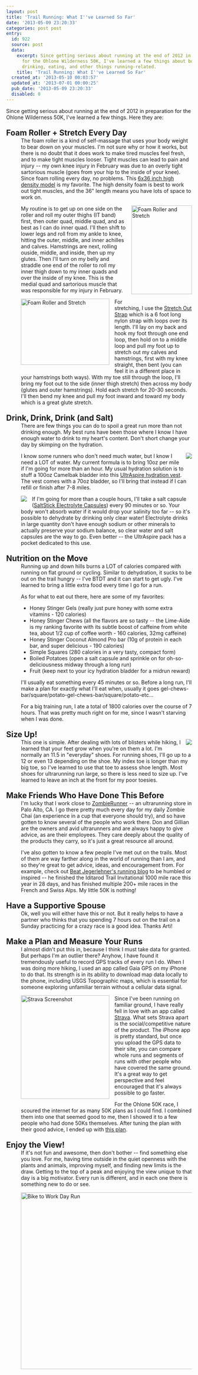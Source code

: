 ```yaml
---
layout: post
title: 'Trail Running: What I''ve Learned So Far'
date: '2013-05-09 23:20:33'
categories: post post
entry:
  id: 922
  source: post
  data:
    excerpt: Since getting serious about running at the end of 2012 in preparation
      for the Ohlone Wilderness 50K, I've learned a few things about body maintenance,
      drinking, eating, and other things running-related.
    title: 'Trail Running: What I''ve Learned So Far'
  created_at: '2013-05-10 00:03:57'
  updated_at: '2013-07-01 00:00:25'
  pub_date: '2013-05-09 23:20:33'
  disabled: 0
---
```

<style>
dl.running_entry dt {
  font-size:150%;
  font-weight:bold;
  margin-top:1em;
  clear: left;
}
img.float_right {
  float:right;
  margin-left:1em;
  margin-bottom:1em;
}
img.float_left {
  float:left;
  margin-right:1em;
  margin-bottom:1em;
}
</style>
Since getting serious about running at the end of 2012 in preparation for the Ohlone Wilderness 50K, I've learned a few things.  Here they are:
<dl class="running_entry">
  <dt>Foam Roller + Stretch Every Day</dt>
  <dd>The foam roller is a kind of self-massage that uses your body weight to bear down on your muscles.  I'm not sure why or how it works, but there is no doubt that it does work to make tired muscles feel fresh, and to make tight muscles looser.  Tight muscles can lead to pain and injury -- my own knee injury in February was due to an overly tight sartorious muscle (goes from your hip to the inside of your knee).  Since foam rolling every day, no problems.  This <a href="http://www.amazon.com/Black-High-Density-Foam-Rollers/dp/B0040NJOA0">6x36 inch high density model</a> is my favorite.  The high density foam is best to work out tight muscles, and the 36" length means you have lots of space to work on.

<a href="http://www.flickr.com/photos/thenobot/8724032635/" title="Foam Roller and Stretch by thenobot, on Flickr"><img src="http://farm8.staticflickr.com/7370/8724032635_0ea10ca93f_m.jpg" width="164" height="240" alt="Foam Roller and Stretch" class="float_right"></a>My routine is to get up on one side on the roller and roll my outer thighs (IT band) first, then outer quad, middle quad, and as best as I can do inner quad.  I'll then shift to lower legs and roll from my ankle to knee, hitting the outer, middle, and inner achilles and calves.  Hamstrings are next, rolling ouside, middle, and inside, then up my glutes.  Then I'll turn on my belly and straddle one end of the roller to roll my inner thigh down to my inner quads and over the inside of my knee.  This is the medial quad and sartorious muscle that was responsible for my injury in February.

<a href="http://www.flickr.com/photos/thenobot/8724032783/" title="Foam Roller and Stretch by thenobot, on Flickr"><img src="http://farm8.staticflickr.com/7302/8724032783_d14c9697b5_m.jpg" width="240" height="179" alt="Foam Roller and Stretch" class="float_left"></a>For stretching, I use the <a href="http://www.amazon.com/Stretch-Out-Strap-New-Instructional-booklet/dp/B00065X222/ref=pd_bxgy_hpc_img_z">Stretch Out Strap</a> which is a 6 foot long nylon strap with loops over its length.  I'll lay on my back and hook my foot through one end loop, then hold on to a middle loop and pull my foot up to stretch out my calves and hamstrings, first with my knee straight, then bent (you can feel it in a different place in your hamstrings both ways).  With my toe still through the loop, I'll bring my foot out to the side (inner thigh stretch) then across my body (glutes and outer hamstrings).  Hold each stretch for 20-30 seconds.  I'll then bend my knee and pull my foot inward and toward my body which is a great glute stretch.
</dd>
<dt>Drink, Drink, Drink (and Salt)</dt>
<dd>There are few things you can do to spoil a great run more than not drinking enough.  My best runs have been those where I know I have enough water to drink to my heart's content.  Don't short change your day by skimping on the hydration.

<img src="/omega_blue.jpg" class="float_right"/>I know some runners who don't need much water, but I know I need a LOT of water.  My current formula is to bring 10oz per mile if I'm going for more than an hour.  My usual hydration solution is to stuff a 100oz Camelbak bladder into this <a href="http://www.zombierunner.com/store/brands/ultraspire/packs/product3998.html">UltrAspire hydration vest</a>.  The vest comes with a 70oz bladder, so I'll bring that instead if I can refill or finish after 7-8 miles.

<img src="/saltstick_caps_bottle.jpg" class="float_left"/>If I'm going for more than a couple hours, I'll take a salt capsule (<a href="http://www.zombierunner.com/store/product351.html">SaltStick Electrolyte Capsules</a>) every 90 minutes or so.  Your body won't absorb water if it would drop your salinity too far -- so it's possible to dehydrate by drinking only clear water!  Electrolyte drinks in large quantity don't have enough sodium or other minerals to actually preserve your sodium balance, so clear water and salt capsules are the way to go.  Even better -- the UltrAspire pack has a pocket dedicated to  this use.  
</dd>
<dt>Nutrition on the Move</dt>
<dd>
Running up and down hills burns a LOT of calories compared with running on flat ground or cycling.  Similar to dehydration, it sucks to be out on the trail hungry -- I've BTDT and it can start to get ugly.  I've learned to bring a little extra food every time I go for a run.

As for what to eat out there, here are some of my favorites:
<ul>
<li>Honey Stinger Gels (really just pure honey with some extra vitamins - 120 calories)</li>
<li>Honey Stinger Chews (all the flavors are so tasty -- the Lime-Aide is my ranking favorite with its subtle boost of caffeine from white tea, about 1/2 cup of coffee worth - 160 calories, 32mg caffeine)</li>
<li>Honey Stinger Coconut Almond Pro bar (10g of protein in each bar, and super delicious - 190 calories)</li>
<li>Simple Squares (280 calories in a very tasty, compact form)</li>
<li>Boiled Potatoes (open a salt capsule and sprinkle on for oh-so-deliciousness midway through a long run)</li>
<li>Fruit (keep next to your icy hydration bladder for a midrun reward)</li>
</ul>
I'll usually eat something every 45 minutes or so.  Before a long run, I'll make a plan for exactly what I'll eat when, usually it goes gel-chews-bar/square/potato-gel-chews-bar/square/potato-etc...

For a big training run, I ate a total of 1800 calories over the course of 7 hours.  That was pretty much right on for me, since I wasn't starving when I was done.
</dd>
<dt>Size Up!</dt>
<dd>
<img src="/sense_ultra_racing_red_black_top.jpg" class="float_right"/>This one is simple.  After dealing with lots of blisters while hiking, I learned that your feet grow when you're on them a lot.  I'm normally an 11.5 in "everyday" shoes.  For running shoes, I'll go up to a 12 or even 13 depending on the shoe.  My index toe is longer than my big toe, so I've learned to use that toe to assess shoe length.  Most shoes for ultrarunning run large, so there is less need to size up.  I've learned to leave an inch at the front for my poor toesies.
</dd>
<dt>Make Friends Who Have Done This Before</dt>
<dd>
I'm lucky that I work close to <a href="http://www.zombierunner.com/">ZombieRunner</a> -- an ultrarunning store in Palo Alto, CA.  I go there pretty much every day for my daily Zombie Chai (an experience in a cup that everyone should try), and so have gotten to know several of the people who work there.  Don and Gillian are the owners and avid ultrarunners and are always happy to give advice, as are their employees.  They care deeply about the quality of the products they carry, so it's just a great resource all around.

I've also gotten to know a few people I've met out on the trails.  Most of them are way farther along in the world of running than I am, and so they're great to get advice, ideas, and encouragement from.  For example, check out <a href="http://beultra.com/wordpress/">Beat Jegerlehner's running blog</a> to be humbled or inspired -- he finished the Iditarod Trail Invitational 1000 mile race this year in 28 days, and has finished multiple 200+ mile races in the French and Swiss Alps.  My little 50K is nothing!
</dd>
<dt>Have a Supportive Spouse</dt>
<dd>
Ok, well you will either have this or not.  But it really helps to have a partner who thinks that you spending 7 hours out on the trail on a Sunday practicing for a crazy race is a good idea.  Thanks Arti!
</dd>
<dt>Make a Plan and Measure Your Runs</dt>
<dd>
I almost didn't put this in, because I think I must take data for granted.  But perhaps I'm an outlier there?  Anyhow, I have found it tremendously useful to record GPS tracks of every run I do.  When I was doing more hiking, I used an app called Gaia GPS on my iPhone to do that.  Its strength is in its ability to download map data locally to the phone, including USGS Topographic maps, which is essential for someone exploring unfamiliar terrain without a cellular data signal.  

<a href="http://www.flickr.com/photos/thenobot/8724184805/" title="Strava Screenshot by thenobot, on Flickr"><img src="http://farm8.staticflickr.com/7317/8724184805_ff186b9040_n.jpg" width="240" height="280" alt="Strava Screenshot" class="float_left"></a>Since I've been running on familiar ground, I have really fell in love with an app called <a href="http://www.strava.com/">Strava</a>.  What sets Strava apart is the social/competitive nature of the product.  The iPhone app is pretty standard, but once you upload the GPS data to their site, you can compare whole runs and segments of runs with other people who have covered the same ground.  It's a great way to get perspective and feel encouraged that it's always possible to go faster.

For the Ohlone 50K race, I scoured the internet for as many 50K plans as I could find.  I combined them into one that seemed good to me, then I showed it to a few people who had done 50Ks themselves.  After tuning the plan with their good advice, I ended up with <a href="https://docs.google.com/spreadsheet/ccc?key=0Av7-a2OfybnddENwQ1ljVnAwdTUwWDQySE9SNGs5RXc#gid=0">this plan</a>.
</dd>
<dt>Enjoy the View!</dt>
<dd>If it's not fun and awesome, then don't bother -- find something else you love.  For me, having time outside in the quiet openness with the plants and animals, improving myself, and finding new limits is the draw.  Getting to the top of a peak and enjoying the view unique to that day is a big motivator.  Every run is different, and in each one there is something new to do or see.

<a href="http://www.flickr.com/photos/thenobot/8724032411/" title="Bike to Work Day Run by thenobot, on Flickr"><img src="http://farm8.staticflickr.com/7307/8724032411_bd14555449_z.jpg" width="640" height="478" alt="Bike to Work Day Run"></a>
